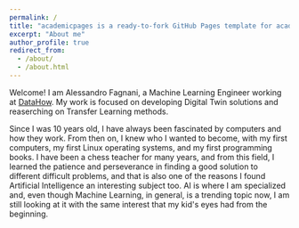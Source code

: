 ```yaml
---
permalink: /
title: "academicpages is a ready-to-fork GitHub Pages template for academic personal websites"
excerpt: "About me"
author_profile: true
redirect_from: 
  - /about/
  - /about.html
---
```


Welcome!
I am Alessandro Fagnani, a Machine Learning Engineer working at [DataHow](https://www.datahow.ch). My work is focused on developing Digital Twin solutions and reaserching on Transfer Learning methods.


Since I was 10 years old, I have always been fascinated by computers and how they work. From then
on, I knew who I wanted to become, with my first computers, my first Linux operating systems, and
my first programming books. I have been a chess teacher for many years, and from this field, I learned
the patience and perseverance in finding a good solution to different difficult problems, and that is also
one of the reasons I found Artificial Intelligence an interesting subject too.
AI is where I am specialized and, even though Machine Learning, in general, is a trending topic now, I
am still looking at it with the same interest that my kid's eyes had from the beginning.
